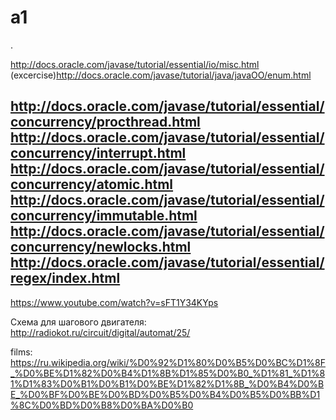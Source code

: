 a1
==
.

http://docs.oracle.com/javase/tutorial/essential/io/misc.html
(excercise)http://docs.oracle.com/javase/tutorial/java/javaOO/enum.html

http://docs.oracle.com/javase/tutorial/essential/concurrency/procthread.html
http://docs.oracle.com/javase/tutorial/essential/concurrency/interrupt.html
http://docs.oracle.com/javase/tutorial/essential/concurrency/atomic.html
http://docs.oracle.com/javase/tutorial/essential/concurrency/immutable.html
http://docs.oracle.com/javase/tutorial/essential/concurrency/newlocks.html
http://docs.oracle.com/javase/tutorial/essential/regex/index.html
--------


https://www.youtube.com/watch?v=sFT1Y34KYps

Схема для шагового двигателя:
http://radiokot.ru/circuit/digital/automat/25/

films:
https://ru.wikipedia.org/wiki/%D0%92%D1%80%D0%B5%D0%BC%D1%8F_%D0%BE%D1%82%D0%B4%D1%8B%D1%85%D0%B0_%D1%81_%D1%81%D1%83%D0%B1%D0%B1%D0%BE%D1%82%D1%8B_%D0%B4%D0%BE_%D0%BF%D0%BE%D0%BD%D0%B5%D0%B4%D0%B5%D0%BB%D1%8C%D0%BD%D0%B8%D0%BA%D0%B0

